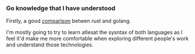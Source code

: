 ### Go knowledge that I have understood

Firstly, a good [comparison](https://bitfieldconsulting.com/golang/rust-vs-go#:~:text=Rust%20is%20a%20low%2Dlevel,focused%20on%20safety%20and%20performance.&text=Go%20is%20an%20open%20source,%2C%20reliable%2C%20and%20efficient%20software.) betwen rust and golang.

I'm mostly going to try to learn atlesat the sysntax of both languages as I feel it'd make me more comfortable when exploring different people's work and understand those technologies.
